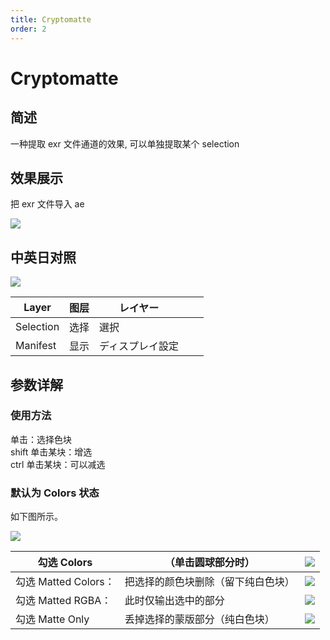 ```yaml
---
title: Cryptomatte
order: 2
---
```


# Cryptomatte

## 简述

一种提取 exr 文件通道的效果, 可以单独提取某个 selection

## 效果展示

把 exr 文件导入 ae

![](https://mir.yuelili.com/user/AE/effects/list/3D-Channel-cryptomatte-0.png)

## 中英日对照

![](https://mir.yuelili.com/user/AE/effects/AE-Effects-3D-Channel-cryptomatte_cn.png)

| Layer     | 图层 | レイヤー         |     |     |
| --------- | ---- | ---------------- | --- | --- |
| Selection | 选择 | 選択             |     |     |
| Manifest  | 显示 | ディスプレイ設定 |     |     |

## 参数详解

### 使用方法

单击：选择色块  
shift 单击某块：增选  
ctrl 单击某块：可以减选

### 默认为 Colors 状态

如下图所示。

![](https://mir.yuelili.com/user/AE/effects/list/3D-Channel-cryptomatte-2.png)

| 勾选 Colors          | （单击圆球部分时）                 | ![](https://mir.yuelili.com/user/AE/effects/list/3D-Channel-cryptomatte-1.png) |
| -------------------- | ---------------------------------- | ------------------------------------------------------------------------------------------------- |
| 勾选 Matted Colors： | 把选择的颜色块删除（留下纯白色块） | ![](https://mir.yuelili.com/user/AE/effects/list/3D-Channel-cryptomatte-3.png) |
| 勾选 Matted RGBA：   | 此时仅输出选中的部分               | ![](https://mir.yuelili.com/user/AE/effects/list/3D-Channel-cryptomatte-4.png) |
| 勾选 Matte Only      | 丢掉选择的蒙版部分（纯白色块）     | ![](https://mir.yuelili.com/user/AE/effects/list/3D-Channel-cryptomatte-5.png) |
